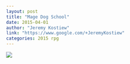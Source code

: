 ```yaml
---
layout: post
title: "Mage Dog School"
date: 2015-04-01
author: "Jeremy Kostiew"
link: "https://www.google.com/+JeremyKostiew"
categories: 2015 rpg
---
```

![]({{site.url}}/2015images/MageDogSchool.jpg)
